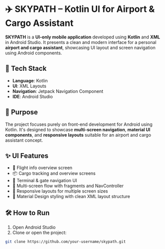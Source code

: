 # ✈️ SKYPATH – Kotlin UI for Airport & Cargo Assistant

**SKYPATH** is a **UI-only mobile application** developed using **Kotlin** and **XML** in Android Studio. It presents a clean and modern interface for a personal **airport and cargo assistant**, showcasing UI layout and screen navigation using Android components.

## 🧰 Tech Stack

- **Language**: Kotlin  
- **UI**: XML Layouts  
- **Navigation**: Jetpack Navigation Component  
- **IDE**: Android Studio

## 🎯 Purpose

The project focuses purely on front-end development for Android using Kotlin. It's designed to showcase **multi-screen navigation**, **material UI components**, and **responsive layouts** suitable for an airport and cargo assistant concept.

## ✨ UI Features

- 🛫 Flight info overview screen  
- 📦 Cargo tracking and overview screens  
- 📍 Terminal & gate navigation UI  
- 🔁 Multi-screen flow with fragments and NavController  
- 📱 Responsive layouts for multiple screen sizes  
- 🎨 Material Design styling with clean XML layout structure


## 🛠️ How to Run

1. Open Android Studio  
2. Clone or open the project:

```bash
git clone https://github.com/your-username/skypath.git

